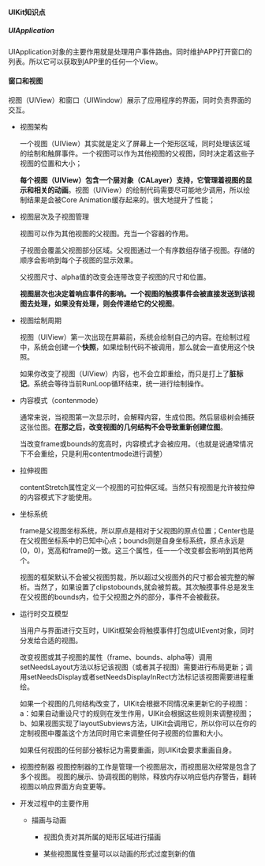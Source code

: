

#### UIKit知识点

##### UIApplication

UIApplication对象的主要作用就是处理用户事件路由。同时维护APP打开窗口的列表。所以它可以获取到APP里的任何一个View。

#### 窗口和视图

视图（UIView）和窗口（UIWindow）展示了应用程序的界面，同时负责界面的交互。

* 视图架构

  一个视图（UIView）其实就是定义了屏幕上一个矩形区域，同时处理该区域的绘制和触屏事件。一个视图可以作为其他视图的父视图，同时决定着这些子视图的位置和大小；

  **每个视图（UIView）包含一个层对象（CALayer）支持，它管理着视图的显示和相关的动画**。视图（UIView）的绘制代码需要尽可能地少调用，所以绘制结果是会被Core Animation缓存起来的。很大地提升了性能；

* 视图层次及子视图管理

  视图可以作为其他视图的父视图。充当一个容器的作用。

  子视图会覆盖父视图部分区域。父视图通过一个有序数组存储子视图。存储的顺序会影响到每个子视图的显示效果。

  父视图尺寸、alpha值的改变会连带改变子视图的尺寸和位置。

  **视图层次也决定着响应事件的影响。一个视图的触摸事件会被直接发送到该视图去处理，如果没有处理，则会传递给它的父视图**。

* 视图绘制周期

  视图（UIView）第一次出现在屏幕前，系统会绘制自己的内容。在绘制过程中，系统会创建一个**快照**，如果绘制代码不被调用，那么就会一直使用这个快照。

  如果你改变了视图（UIView）内容，也不会立即重绘，而只是打上了**脏标记**。系统会等待当前RunLoop循环结束，统一进行绘制操作。

* 内容模式（contenmode）

  通常来说，当视图第一次显示时，会解释内容，生成位图。然后层级树会捕获这张位图。**在那之后，改变视图的几何结构不会导致重新创建位图**。

  当改变frame或bounds的宽高时，内容模式才会被应用。（也就是说通常情况下不会重绘，只是利用contentmode进行调整）

* 拉伸视图

  contentStretch属性定义一个视图的可拉伸区域。当然只有视图是允许被拉伸的内容模式下才能使用。

* 坐标系统

  frame是父视图坐标系统，所以原点是相对于父视图的原点位置；Center也是在父视图坐标系中的已知中心点；bounds则是自身坐标系统，原点永远是(0，0)，宽高和frame的一致。这三个属性，任一一个改变都会影响到其他两个。

  视图的框架默认不会被父视图剪裁，所以超过父视图外的尺寸都会被完整的解析。当然了，如果设置了clipstobounds,就会被剪裁。其次触摸事件总是发生在父视图的bounds内，位于父视图之外的部分，事件不会被截获。

* 运行时交互模型

  当用户与界面进行交互时，UIKit框架会将触摸事件打包成UIEvent对象，同时分发给合适的视图。

  改变视图或其子视图的属性（frame、bounds、alpha等）调用setNeedsLayout方法以标记该视图（或者其子视图）需要进行布局更新；调用setNeedsDisplay或者setNeedsDisplayInRect方法标记该视图需要进程重绘。

  如果一个视图的几何结构改变了，UIKit会根据不同情况来更新它的子视图：a：如果自动重设尺寸的规则在发生作用，UIKit会根据这些规则来调整视图；b、如果视图实现了layoutSubviews方法，UIKit会调用它，所以你可以在你的定制视图中覆盖这个方法同时用它来调整任何子视图的位置和大小。

  如果任何视图的任何部分被标记为需要重画，则UIKit会要求重画自身。

  

* 视图控制器
  视图控制器的工作是管理一个视图层次，而视图层次经常是包含了多个视图。
  视图的展示、协调视图的剔除，释放内存以响应低内存警告，翻转视图以响应界面方向变更等。

* 开发过程中的主要作用

  * 描画与动画

    * 视图负责对其所属的矩形区域进行描画

    * 某些视图属性变量可以以动画的形式过度到新的值

      

  

  

  

  







